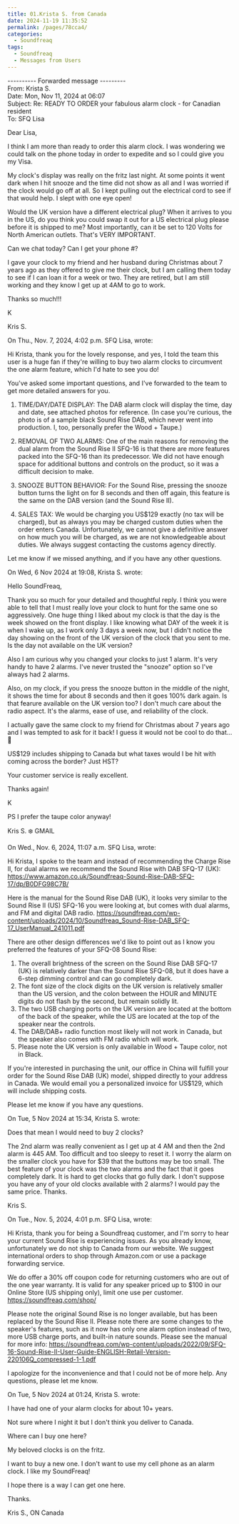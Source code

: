 ```yaml
---
title: 01.Krista S. from Canada
date: 2024-11-19 11:35:52
permalink: /pages/78cca4/
categories: 
  - Soundfreaq
tags: 
  - Soundfreaq
  - Messages from Users
---
```


---------- Forwarded message ---------  
From: Krista S.  
Date: Mon, Nov 11, 2024 at 06:07  
Subject: Re: READY TO ORDER your fabulous alarm clock - for Canadian resident  
To: SFQ Lisa

Dear Lisa,

I think I am more than ready to order this alarm clock. I was wondering we could talk on the phone today in order to expedite and so I could give you my Visa.

My clock's display was really on the fritz last night. At some points it went dark when I hit snooze and the time did not show as all and I was worried if the clock would go off at all. So I kept pulling out the electrical cord to see if that would help. I slept with one eye open!

Would the UK version have a different electrical plug? When it arrives to you in the US, do you think you could swap it out for a US electrical plug please before it is shipped to me? Most importantly, can it be set to 120 Volts for North American outlets. That's VERY IMPORTANT.

Can we chat today? Can I get your phone #?

I gave your clock to my friend and her husband during Christmas about 7 years ago as they offered to give me their clock, but I am calling them today to see if I can loan it for a week or two. They are retired, but I am still working and they know I get up at 4AM to go to work.

Thanks so much!!!

K

Kris S.

On Thu., Nov. 7, 2024, 4:02 p.m. SFQ Lisa, wrote:

Hi Krista, thank you for the lovely response, and yes, I told the team this user is a huge fan if they're willing to buy two alarm clocks to circumvent the one alarm feature, which I'd hate to see you do!

You've asked some important questions, and I've forwarded to the team to get more detailed answers for you.

1. TIME/DAY/DATE DISPLAY: The DAB alarm clock will display the time, day and date, see attached photos for reference. (In case you're curious, the photo is of a sample black Sound Rise DAB, which never went into production. I, too, personally prefer the Wood + Taupe.)

2. REMOVAL OF TWO ALARMS: One of the main reasons for removing the dual alarm from the Sound Rise II SFQ-16 is that there are more features packed into the SFQ-16 than its predecessor. We did not have enough space for additional buttons and controls on the product, so it was a difficult decision to make.

3. SNOOZE BUTTON BEHAVIOR: For the Sound Rise, pressing the snooze button turns the light on for 8 seconds and then off again, this feature is the same on the DAB version (and the Sound Rise II).

4. SALES TAX: We would be charging you US$129 exactly (no tax will be charged), but as always you may be charged custom duties when the order enters Canada. Unfortunately, we cannot give a definitive answer on how much you will be charged, as we are not knowledgeable about duties. We always suggest contacting the customs agency directly.

Let me know if we missed anything, and if you have any other questions.

On Wed, 6 Nov 2024 at 19:08, Krista S. wrote:

Hello SoundFreaq,

Thank you so much for your detailed and thoughtful reply. I think you were able to tell that I must really love your clock to hunt for the same one so aggressively. One huge thing I liked about my clock is that the day is the week showed on the front display. I like knowing what DAY of the week it is when I wake up, as I work only 3 days a week now, but I didn't notice the day showing on the front of the UK version of the clock that you sent to me. Is the day not available on the UK version?

Also I am curious why you changed your clocks to just 1 alarm. It's very handy to have 2 alarms. I've never trusted the "snooze" option so I've always had 2 alarms.

Also, on my clock, if you press the snooze button in the middle of the night, it shows the time for about 8 seconds and then it goes 100% dark again. Is that fearure available on the UK version too? I don't much care about the radio aspect. It's the alarms, ease of use, and reliability of the clock.

I actually gave the same clock to my friend for Christmas about 7 years ago and I was tempted to ask for it back! I guess it would not be cool to do that...🙂

US$129 includes shipping to Canada but what taxes would I be hit with coming across the border? Just HST?

Your customer service is really excellent.

Thanks again!

K

PS I prefer the taupe color anyway!

Kris S. ❄️ GMAIL

On Wed., Nov. 6, 2024, 11:07 a.m. SFQ Lisa, wrote:

Hi Krista, I spoke to the team and instead of recommending the Charge Rise II, for dual alarms we recommend the Sound Rise with DAB SFQ-17 (UK): <https://www.amazon.co.uk/Soundfreaq-Sound-Rise-DAB-SFQ-17/dp/B0DFG98C7B/>

Here is the manual for the Sound Rise DAB (UK), it looks very similar to the Sound Rise II (US) SFQ-16 you were looking at, but comes with dual alarms, and FM and digital DAB radio. <https://soundfreaq.com/wp-content/uploads/2024/10/Soundfreaq_Sound-Rise-DAB_SFQ-17_UserManual_241011.pdf>

There are other design differences we'd like to point out as I know you preferred the features of your SFQ-08 Sound Rise:

1. The overall brightness of the screen on the Sound Rise DAB SFQ-17 (UK) is relatively darker than the Sound Rise SFQ-08, but it does have a 6-step dimming control and can go completely dark.
2. The font size of the clock digits on the UK version is relatively smaller than the US version, and the colon between the HOUR and MINUTE digits do not flash by the second, but remain solidly lit.
3. The two USB charging ports on the UK version are located at the bottom of the back of the speaker, while the US are located at the top of the speaker near the controls.
4. The DAB/DAB+ radio function most likely will not work in Canada, but the speaker also comes with FM radio which will work.
5. Please note the UK version is only available in Wood + Taupe color, not in Black.

If you're interested in purchasing the unit, our office in China will fulfill your order for the Sound Rise DAB (UK) model, shipped directly to your address in Canada. We would email you a personalized invoice for US$129, which will include shipping costs.

Please let me know if you have any questions.

On Tue, 5 Nov 2024 at 15:34, Krista S. wrote:

Does that mean I would need to buy 2 clocks?

The 2nd alarm was really convenient as I get up at 4 AM and then the 2nd alarm is 445 AM. Too difficult and too sleepy to reset it. I worry the alarm on the smaller clock you have for $39 that the buttons may be too small. The best feature of your clock was the two alarms and the fact that it goes completely dark. It is hard to get clocks that go fully dark. I don't suppose you have any of your old clocks available with 2 alarms? I would pay the same price. Thanks.

Kris S.

On Tue., Nov. 5, 2024, 4:01 p.m. SFQ Lisa, wrote:

Hi Krista, thank you for being a Soundfreaq customer, and I'm sorry to hear your current Sound Rise is experiencing issues. As you already know, unfortunately we do not ship to Canada from our website. We suggest international orders to shop through Amazon.com or use a package forwarding service.

We do offer a 30% off coupon code for returning customers who are out of the one year warranty. It is valid for any speaker priced up to $100 in our Online Store (US shipping only), limit one use per customer. <https://soundfreaq.com/shop/>

Please note the original Sound Rise is no longer available, but has been replaced by the Sound Rise II. Please note there are some changes to the speaker's features, such as it now has only one alarm option instead of two, more USB charge ports, and built-in nature sounds. Please see the manual for more info: <https://soundfreaq.com/wp-content/uploads/2022/09/SFQ-16-Sound-Rise-II-User-Guide-ENGLISH-Retail-Version-220106Q_compressed-1-1.pdf>

I apologize for the inconvenience and that I could not be of more help. Any questions, please let me know.

On Tue, 5 Nov 2024 at 01:24, Krista S. wrote:

I have had one of your alarm clocks for about 10+ years.

Not sure where I night it but I don't think you deliver to Canada.

Where can I buy one here?

My beloved clocks is on the fritz.

I want to buy a new one. I don't want to use my cell phone as an alarm clock. I like my SoundFreaq!

I hope there is a way I can get one here.

Thanks.

Kris S., ON Canada
